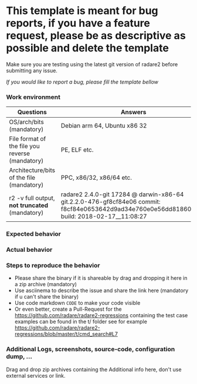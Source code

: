 # This template is meant for bug reports, if you have a feature request, please be as descriptive as possible and delete the template

Make sure you are testing using the latest git version of radare2 before submitting any issue.

*If you would like to report a bug, please fill the template bellow*

### Work environment

| Questions                                            | Answers
|------------------------------------------------------|--------------------
| OS/arch/bits (mandatory)                             | Debian arm 64, Ubuntu x86 32
| File format of the file you reverse (mandatory)      | PE, ELF etc.
| Architecture/bits of the file (mandatory)            | PPC, x86/32, x86/64 etc.
| r2 -v full output, **not truncated** (mandatory)     | radare2 2.4.0-git 17284 @ darwin-x86-64 git.2.2.0-476-gf8cf84e06 commit: f8cf84e0653642d9ad34e760e0e56dd81860e799 build: 2018-02-17__11:08:27

### Expected behavior

### Actual behavior

### Steps to reproduce the behavior 
- Please share the binary if it is shareable by drag and dropping it here in a zip archive (mandatory)
- Use asciinema to describe the issue and share the link here (mandatory if u can't share the binary) 
- Use code markdown `CODE` to make your code visible
- Or even better, create a Pull-Request for the https://github.com/radare/radare2-regressions containing the test case examples can be found in the t/ folder see for example https://github.com/radare/radare2-regressions/blob/master/t/cmd_search#L7

### Additional Logs, screenshots, source-code,  configuration dump, ...

Drag and drop zip archives containing the Additional info here, don't use external services or link.
